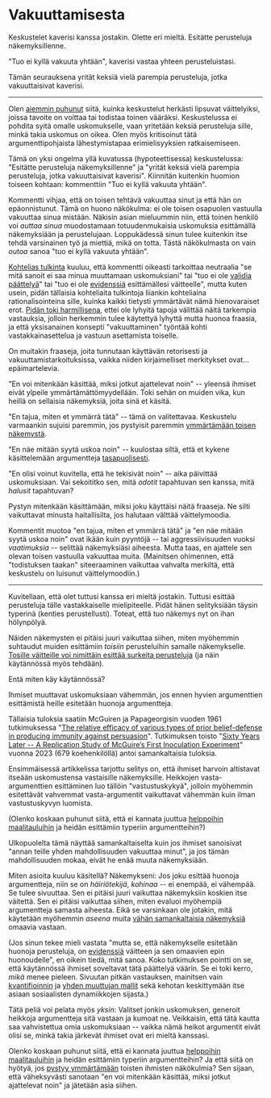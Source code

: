 # Vakuuttamisesta

Keskustelet kaverisi kanssa jostakin. Olette eri mieltä. Esitätte perusteluja näkemyksillenne.

"Tuo ei kyllä vakuuta yhtään", kaverisi vastaa yhteen perusteluistasi.

Tämän seurauksena yrität keksiä vielä parempia perusteluja, jotka vakuuttaisivat kaverisi.

---

Olen [aiemmin puhunut](https://ollij.fi/epi/miksi_uskot) siitä, kuinka keskustelut herkästi lipsuvat väittelyiksi, joissa tavoite on voittaa tai todistaa toinen vääräksi. Keskustelussa ei pohdita syitä omalle uskomukselle, vaan yritetään keksiä perusteluja sille, minkä takia uskomus on oikea. Olen myös kritisoinut tätä argumenttipohjaista lähestymistapaa erimielisyyksien ratkaisemiseen.

Tämä on yksi ongelma yllä kuvatussa (hypoteettisessa) keskustelussa: "Esitätte perusteluja näkemyksillenne" ja "yrität keksiä vielä parempia perusteluja, jotka vakuuttaisivat kaverisi". Kiinnitän kuitenkin huomion toiseen kohtaan: kommenttiin "Tuo ei kyllä vakuuta yhtään".

Kommentti vihjaa, että on toisen tehtävä vakuuttaa sinut ja että hän on epäonnistunut. Tämä on huono näkökulma: ei ole toisen osapuolen vastuulla vakuuttaa sinua mistään. Näkisin asian mieluummin niin, että toinen henkilö voi *auttaa sinua* muodostamaan totuudenmukaisia uskomuksia esittämällä näkemyksiään ja perustelujaan. Loppukädessä sinun tulee kuitenkin itse tehdä varsinainen työ ja miettiä, mikä on totta. Tästä näkökulmasta on vain *outoa* sanoa "tuo ei kyllä vakuuta yhtään".

[Kohtelias tulkinta](https://ollij.fi/epi/kohteliaat_tulkinnat) kuuluu, että kommentti oikeasti tarkoittaa neutraalia "se mitä sanoit ei saa minua muuttamaan uskomuksiani" tai "tuo ei ole [validia päättelyä](https://ollij.fi/epi/symmetrian_rikkominen)" tai "tuo ei ole [evidenssiä](https://ollij.fi/epi/uskomusten_muutos) esittämällesi väitteelle", mutta kuten usein, pidän tällaisia kohteliaita tulkintoja liiankin kohteliaina rationalisointeina sille, kuinka kaikki tietysti ymmärtävät nämä hienovaraiset erot. [Pidän toki harmillisena](https://ollij.fi/epi/sanoista), ettei ole lyhyitä tapoja välittää näitä tarkempia vastauksia, jolloin herkemmin tulee käytettyä lyhyttä mutta huonoa fraasia, ja että yksisanainen konsepti "vakuuttaminen" työntää kohti vastakkainasettelua ja vastuun asettamista toiselle.

On muitakin fraaseja, joita tunnutaan käyttävän retorisesti ja vakuuttamistarkoituksissa, vaikka niiden kirjaimelliset merkitykset ovat... epäimartelevia.

"En voi mitenkään käsittää, miksi jotkut ajattelevat noin" -- yleensä ihmiset eivät ylpeile ymmärtämättömyydellään. Toki sehän on muiden vika, kun heillä on sellaisia näkemyksiä, joita sinä et käsitä.

"En tajua, miten et ymmärrä tätä" -- tämä on valitettavaa. Keskustelu varmaankin sujuisi paremmin, jos pystyisit paremmin [ymmärtämään toisen näkemystä](https://ollij.fi/epi/reflektointi).

"En näe mitään syytä uskoa noin" -- kuulostaa siltä, että et kykene käsittelemään argumentteja [tasapuolisesti](https://ollij.fi/epi/symmetrian_rikkominen).

"En olisi voinut kuvitella, että he tekisivät noin" -- aika päivittää uskomuksiaan. Vai sekoititko sen, mitä *odotit* tapahtuvan sen kanssa, mitä *halusit* tapahtuvan?

Pystyn mitenkään käsittämään, miksi joku käyttäisi näitä fraaseja. Ne silti vaikuttavat minusta haitallisilta, jos halutaan välttää väittelymoodia.

Kommentit muotoa "en tajua, miten et ymmärrä tätä" ja "en näe mitään syytä uskoa noin" ovat ikään kuin pyyntöjä -- tai aggressiivisuuden vuoksi *vaatimuksia* -- selittää näkemyksiäsi aiheesta. Mutta taas, en ajattele sen olevan toisen vastuulla vakuuttaa muita. (Mainitsen ohimennen, että "todistuksen taakan" siteeraaminen vaikuttaa vahvalta merkiltä, että keskustelu on luisunut väittelymoodiin.)

---

Kuvitellaan, että olet tuttusi kanssa eri mieltä jostakin. Tuttusi esittää perusteluja tälle vastakkaiselle mielipiteelle. Pidät hänen selityksiään täysin typerinä (kenties perustellusti). Toteat, että tuo näkemys nyt on ihan hölynpölyä.

Näiden näkemysten ei pitäisi juuri vaikuttaa siihen, miten myöhemmin suhtaudut muiden esittämiin *toisiin* perusteluihin samalle näkemykselle. [Tosille väitteille voi nimittäin esittää surkeita perusteluja](https://ollij.fi/epi/symmetrian_rikkominen) (ja näin käytännössä myös tehdään).

Entä miten käy käytännössä?

Ihmiset muuttavat uskomuksiaan vähemmän, jos ennen hyvien argumenttien esittämistä heille esitetään huonoja argumentteja.

Tällaisia tuloksia saatiin McGuiren ja Papageorgisin vuoden 1961 tutkimuksessa "[The relative efficacy of various types of prior belief-defense in producing immunity against persuasion](https://doi.org/10.1037/h0042026)". Tutkimuksen toisto "[Sixty Years Later --  A Replication Study of McGuire’s First Inoculation Experiment](https://doi.org/10.1027/1864-1105/a000396)" vuonna 2023 (679 koehenkilöllä) antoi samankaltaisia tuloksia.

Ensimmäisessä artikkelissa tarjottu selitys on, että ihmiset harvoin altistavat itseään uskomustensa vastaisille näkemyksille. Heikkojen vasta-argumenttien esittäminen luo tällöin "vastustuskykyä", jolloin myöhemmin esitettävät vahvemmat vasta-argumentit vaikuttavat vähemmän kuin ilman vastustuskyvyn luomista.

(Olenko koskaan puhunut siitä, että ei kannata juuttua [helppoihin maalitauluihin](https://ollij.fi/epi/helpot_maalitaulut) ja heidän esittämiin typeriin argumentteihin?)

Ulkopuolelta tämä näyttää samankaltaiselta kuin jos ihmiset sanoisivat "annan teille yhden mahdollisuuden vakuuttaa minut", ja jos tämän mahdollisuuden mokaa, eivät he enää muuta näkemyksiään.

Miten asioita kuuluu käsitellä? Näkemykseni: Jos joku esittää huonoja argumentteja, niin se on *häiriötekijä*, *kohinaa* -- ei enempää, ei vähempää. Se tulee sivuuttaa. Sen ei pitäisi juuri vaikuttaa näkemyksiin koskien itse väitettä. Sen ei pitäisi vaikuttaa siihen, miten evaluoi myöhempiä argumentteja samasta aiheesta. Eikä se varsinkaan ole jotakin, mitä käytetään myöhemmin *aseena* muita [vähän samankaltaisia näkemyksiä](https://ollij.fi/epi/sumuiset_ajatukset) omaavia vastaan.

(Jos sinun tekee mieli vastata "mutta se, että näkemykselle esitetään huonoja perusteluja, on [evidenssiä](https://ollij.fi/epi/uskomusten_muutos) väitteen ja sen omaavien epin huonoudelle", en oikein tiedä, mitä sanoa. Koko tutkimuksen pointti on se, että käytännössä ihmiset soveltavat tätä päättelyä väärin. Se ei toki kerro, *mikä* menee pieleen. Sivuutan pitkän vastauksen, mainitsen vain [kvantifioinnin](https://ollij.fi/epi/kvantifiointi) ja [yhden muuttujan mallit](https://ollij.fi/epi/yksi_muuttuja) sekä kehotan keskittymään itse asiaan sosiaalisten dynamiikkojen sijasta.)

Tätä peliä voi pelata myös *yksin*: Valitset jonkin uskomuksen, generoit heikkoja argumentteja sitä vastaan ja kumoat ne. Veikkaisin, että tätä kautta saa vahvistettua omia uskomuksiaan -- vaikka nämä heikot argumentit eivät olisi se, minkä takia järkevät ihmiset ovat eri mieltä kanssasi.

Olenko koskaan puhunut siitä, että ei kannata juuttua [helppoihin maalitauluihin](https://ollij.fi/epi/helpot_maalitaulut) ja heidän esittämiin typeriin argumentteihin? Ja että siitä on hyötyä, jos [pystyy ymmärtämään](https://ollij.fi/epi/reflektointi) toisten ihmisten näkökulmia? Sen sijaan, että väheksyvästi sanotaan "en voi mitenkään käsittää, miksi jotkut ajattelevat noin" ja jätetään asia siihen.
